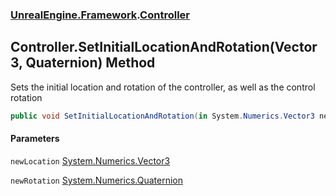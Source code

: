 ### [UnrealEngine.Framework](UnrealEngine_Framework.md 'UnrealEngine.Framework').[Controller](Controller.md 'UnrealEngine.Framework.Controller')
## Controller.SetInitialLocationAndRotation(Vector3, Quaternion) Method
Sets the initial location and rotation of the controller, as well as the control rotation  
```csharp
public void SetInitialLocationAndRotation(in System.Numerics.Vector3 newLocation, in System.Numerics.Quaternion newRotation);
```
#### Parameters
<a name='UnrealEngine_Framework_Controller_SetInitialLocationAndRotation(System_Numerics_Vector3_System_Numerics_Quaternion)_newLocation'></a>
`newLocation` [System.Numerics.Vector3](https://docs.microsoft.com/en-us/dotnet/api/System.Numerics.Vector3 'System.Numerics.Vector3')  
  
<a name='UnrealEngine_Framework_Controller_SetInitialLocationAndRotation(System_Numerics_Vector3_System_Numerics_Quaternion)_newRotation'></a>
`newRotation` [System.Numerics.Quaternion](https://docs.microsoft.com/en-us/dotnet/api/System.Numerics.Quaternion 'System.Numerics.Quaternion')  
  
